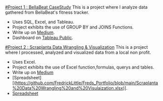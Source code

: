 [#Project 1 : BellaBeat CaseStudy](https://medium.com/@little.fredrick46/bellabeat-smart-device-fitness-tracker-analysis-3bec7f7c061e)
This is a project where I analyze data gathered from BellaBeat's fitness tracker.
* Uses SQL, Excel, and Tableau.
* Project exhibits the use of GROUP BY and JOINS Functions.
* Write up on [Medium](https://medium.com/@little.fredrick46/bellabeat-smart-device-fitness-tracker-analysis-3bec7f7c061e).
* Dashboard on [Tableau Public](https://public.tableau.com/app/profile/fredrick.little/viz/BellaBeatCaseStudy_16838515114790/Dashboard1).


[#Project 2 : Scraplanta Data Wrangling & Visualization](https://medium.com/@little.fredrick46/scraplanta-data-wrangling-visualization-f6e02133c6d9)
This is a project where I processed, analyzed and visualized data from a local non profit.
* Uses Excel.
* Project exhibits the use of Excel function,formulas, querys and tables.
* Write up on [Medium](https://medium.com/@little.fredrick46/scraplanta-data-wrangling-visualization-f6e02133c6d9)
* [Spreadsheet][(https://github.com/FredrickLittle/Freds_Portfolio/blob/main/Scraplanta%20Data%20Wrangling%20and%20Visulaization.xlsx)].
* [Spreadsheet](https://github.com/FredrickLittle/Freds_Portfolio/blob/main/Scraplanta%20Data%20Wrangling%20and%20Visulaization.xlsx)

